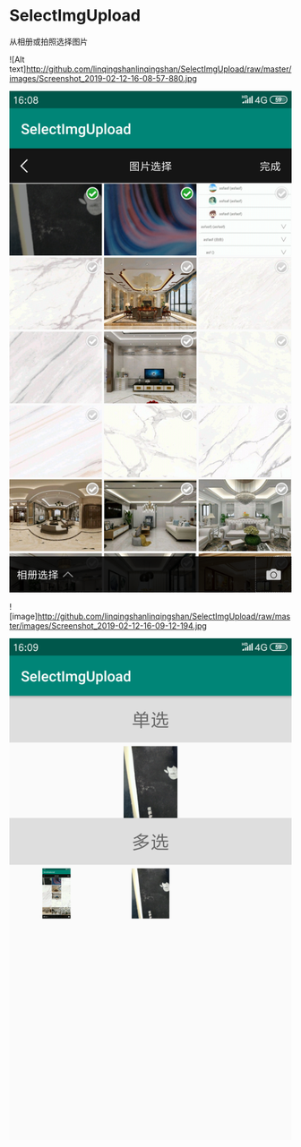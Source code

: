 # SelectImgUpload

从相册或拍照选择图片

![Alt text]http://github.com/linqingshanlinqingshan/SelectImgUpload/raw/master/images/Screenshot_2019-02-12-16-08-57-880.jpg

![Alt text](http://github.com/linqingshanlinqingshan/SelectImgUpload/raw/master/images/Screenshot_2019-02-12-16-08-57-880.png)

![image]http://github.com/linqingshanlinqingshan/SelectImgUpload/raw/master/images/Screenshot_2019-02-12-16-09-12-194.jpg

![image](http://github.com/linqingshanlinqingshan/SelectImgUpload/raw/master/images/Screenshot_2019-02-12-16-09-12-194.png)

